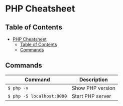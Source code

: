 # PHP Cheatsheet

## Table of Contents

- [PHP Cheatsheet](#php-cheatsheet)
  - [Table of Contents](#table-of-contents)
  - [Commands](#commands)

## Commands

| Command                   | Description      |
| ------------------------- | ---------------- |
| `$ php -v`                | Show PHP version |
| `$ php -S localhost:8000` | Start PHP server |